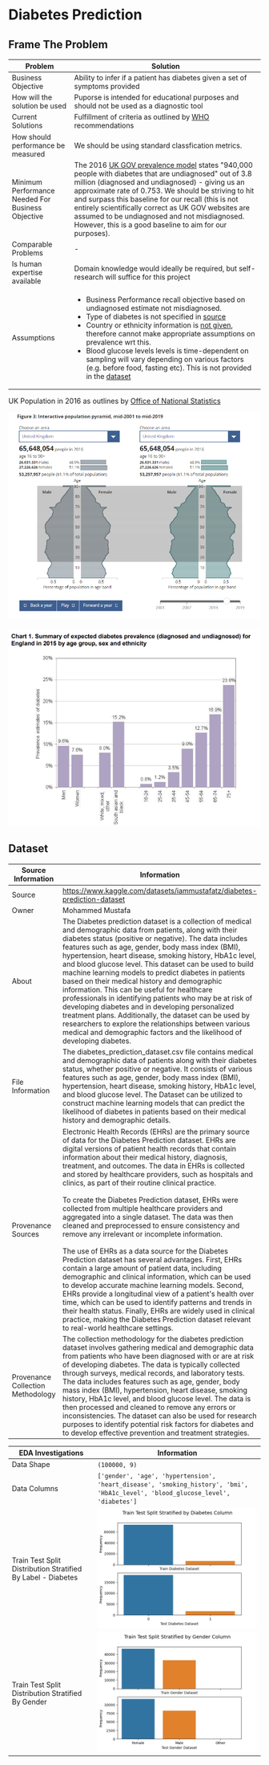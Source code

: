 # Diabetes Prediction

## Frame The Problem

| Problem | Solution | 
|---|---|
| Business Objective | Ability to infer if a patient has diabetes given a set of symptoms provided |
| How will the solution be used | Puporse is intended for educational purposes and should not be used as a diagnostic tool |
| Current Solutions | Fulfillment of criteria as outlined by [WHO](https://www.diabetes.org.uk/professionals/position-statements-reports/diagnosis-ongoing-management-monitoring/new_diagnostic_criteria_for_diabetes) recommendations |
| How should performance be measured | We should be using standard classfication metrics. |
| Minimum Performance Needed For Business Objective | The 2016 [UK GOV prevalence model](https://assets.publishing.service.gov.uk/media/5a82c07340f0b6230269c82d/Diabetesprevalencemodelbriefing.pdf) states "940,000 people with diabetes that are undiagnosed" out of 3.8 million (diagnosed and undiagnosed) - giving us an approximate rate of 0.753. We should be striving to hit and surpass this baseline for our recall (this is not entirely scientifically correct as UK GOV websites are assumed to be undiagnosed and not misdiagnosed. However, this is a good baseline to aim for our purposes). |
| Comparable Problems | - |
| Is human expertise available | Domain knowledge would ideally be required, but self-research will suffice for this project | 
| Assumptions | <ul><li>Business Performance  recall objective based on undiagnosed estimate not misdiagnosed.</li><li>Type of diabetes is not specified in [source](https://www.kaggle.com/datasets/iammustafatz/diabetes-prediction-dataset/discussion/412933)</li><li>Country or ethnicity information is [not given](https://www.kaggle.com/datasets/iammustafatz/diabetes-prediction-dataset/discussion/407171), therefore cannot make appropriate assumptions on prevalence wrt this.</li><li>Blood glucose levels levels is time-dependent on sampling will vary depending on various factors (e.g. before food, fasting etc). This is not provided in the [dataset](https://www.kaggle.com/datasets/iammustafatz/diabetes-prediction-dataset/discussion/405636)</li></ul> |

UK Population in 2016 as outlines by [Office of National Statistics](<https://www.ons.gov.uk/peoplepopulationandcommunity/populationandmigration/populationestimates/bulletins/annualmidyearpopulationestimates/mid2019estimates#:~:text=the%20number%20of%20children%20(those,by%2022.9%25%20to%2012.4%20million>)


<div style="text-align:center">
    <img src="reports\figures\uk_population_2016.png" alt="UK Population 2016" />
</div>
<br />
<div style="text-align:center">
    <img src="reports\figures\diabetic_prevalence_2016_uk.png" alt="UK Diabetic Prevalence 2016" />
</div>



## Dataset 

| Source Information | Information | 
|---|---|
| Source | https://www.kaggle.com/datasets/iammustafatz/diabetes-prediction-dataset |
| Owner | Mohammed Mustafa |
| About | The Diabetes prediction dataset is a collection of medical and demographic data from patients, along with their diabetes status (positive or negative). The data includes features such as age, gender, body mass index (BMI), hypertension, heart disease, smoking history, HbA1c level, and blood glucose level. This dataset can be used to build machine learning models to predict diabetes in patients based on their medical history and demographic information. This can be useful for healthcare professionals in identifying patients who may be at risk of developing diabetes and in developing personalized treatment plans. Additionally, the dataset can be used by researchers to explore the relationships between various medical and demographic factors and the likelihood of developing diabetes. |
| File Information | The diabetes_prediction_dataset.csv file contains medical and demographic data of patients along with their diabetes status, whether positive or negative. It consists of various features such as age, gender, body mass index (BMI), hypertension, heart disease, smoking history, HbA1c level, and blood glucose level. The Dataset can be utilized to construct machine learning models that can predict the likelihood of diabetes in patients based on their medical history and demographic details. |
| Provenance Sources | Electronic Health Records (EHRs) are the primary source of data for the Diabetes Prediction dataset. EHRs are digital versions of patient health records that contain information about their medical history, diagnosis, treatment, and outcomes. The data in EHRs is collected and stored by healthcare providers, such as hospitals and clinics, as part of their routine clinical practice. <br/><br/> To create the Diabetes Prediction dataset, EHRs were collected from multiple healthcare providers and aggregated into a single dataset. The data was then cleaned and preprocessed to ensure consistency and remove any irrelevant or incomplete information.<br/><br/> The use of EHRs as a data source for the Diabetes Prediction dataset has several advantages. First, EHRs contain a large amount of patient data, including demographic and clinical information, which can be used to develop accurate machine learning models. Second, EHRs provide a longitudinal view of a patient's health over time, which can be used to identify patterns and trends in their health status. Finally, EHRs are widely used in clinical practice, making the Diabetes Prediction dataset relevant to real-world healthcare settings. |
| Provenance Collection Methodology | The collection methodology for the diabetes prediction dataset involves gathering medical and demographic data from patients who have been diagnosed with or are at risk of developing diabetes. The data is typically collected through surveys, medical records, and laboratory tests. The data includes features such as age, gender, body mass index (BMI), hypertension, heart disease, smoking history, HbA1c level, and blood glucose level. The data is then processed and cleaned to remove any errors or inconsistencies. The dataset can also be used for research purposes to identify potential risk factors for diabetes and to develop effective prevention and treatment strategies. |


| EDA Investigations | Information | 
|---|---|
| Data Shape | `(100000, 9)` |
| Data Columns | ```['gender', 'age', 'hypertension', 'heart_disease', 'smoking_history', 'bmi', 'HbA1c_level', 'blood_glucose_level', 'diabetes']``` |
| Train Test Split Distribution Stratified By Label - Diabetes | ![strat_diab](reports\train_test_split\split_strat_by_diabetes.png) |
| Train Test Split Distribution Stratified By Gender | ![strat_gender](reports\train_test_split\split_strat_by_gender.png) |
